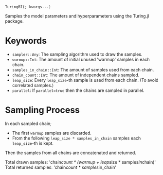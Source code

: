 ```
TuringBI(; kwargs...)
```

Samples the model parameters and hyperparameters using the Turing.jl package.

# Keywords

  * `sampler::Any`: The sampling algorithm used to draw the samples.
  * `warmup::Int`: The amount of initial unused 'warmup' samples in each chain.
  * `samples_in_chain::Int`: The amount of samples used from each chain.
  * `chain_count::Int`: The amount of independent chains sampled.
  * `leap_size`: Every `leap_size`-th sample is used from each chain. (To avoid correlated samples.)
  * `parallel`: If `parallel=true` then the chains are sampled in parallel.

# Sampling Process

In each sampled chain;

  * The first `warmup` samples are discarded.
  * From the following `leap_size * samples_in_chain` samples each `leap_size`-th is kept.

Then the samples from all chains are concatenated and returned.

Total drawn samples:    'chain*count * (warmup + leap*size * samples*in*chain)' Total returned samples: 'chain*count * samples*in_chain'
